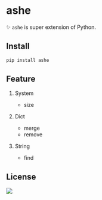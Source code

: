 # ashe

✨ `ashe` is super extension of Python.

## Install

```bash
pip install ashe
```

## Feature

1. System

   - size

2. Dict

   - merge
   - remove

3. String

   - find

## License

[![](https://award.dovolopor.com?lt=License&rt=MIT&rbc=green)](./LICENSE)
